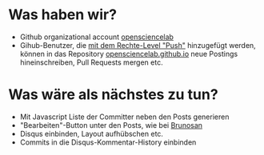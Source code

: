 # Was haben wir?

* Github organizational account [opensciencelab](https://github.com/opensciencelab/)
* Gihub-Benutzer, die [mit dem Rechte-Level "Push"](https://help.github.com/articles/what-are-the-different-access-permissions) hinzugefügt werden, können in das Repository [opensciencelab.github.io](https://github.com/opensciencelab/opensciencelab.github.io) neue Postings hineinschreiben, Pull Requests mergen etc.

# Was wäre als nächstes zu tun?

* Mit Javascript Liste der Committer neben den Posts generieren
* "Bearbeiten"-Button unter den Posts, wie bei [Brunosan](http://brunosan.eu/2012/07/01/jekyll-pull-requests/)
* Disqus einbinden, Layout aufhübschen etc.
* Commits in die Disqus-Kommentar-History einbinden 
